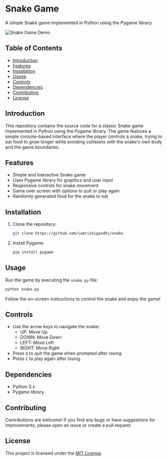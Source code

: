 # Snake Game

A simple Snake game implemented in Python using the Pygame library.

![Snake Game Demo](demo.gif)

## Table of Contents

- [Introduction](#introduction)
- [Features](#features)
- [Installation](#installation)
- [Usage](#usage)
- [Controls](#controls)
- [Dependencies](#dependencies)
- [Contributing](#contributing)
- [License](#license)

## Introduction

This repository contains the source code for a classic Snake game implemented in Python using the Pygame library. The game features a simple console-based interface where the player controls a snake, trying to eat food to grow longer while avoiding collisions with the snake's own body and the game boundaries.

## Features

- Simple and interactive Snake game
- Uses Pygame library for graphics and user input
- Responsive controls for snake movement
- Game over screen with options to quit or play again
- Randomly generated food for the snake to eat

## Installation

1. Clone the repository:

   ```bash
   git clone https://github.com/iamrishigandhi/snake
   ```

2. Install Pygame:

   ```bash
   pip install pygame
   ```

## Usage

Run the game by executing the `snake.py` file:

```bash
python snake.py
```

Follow the on-screen instructions to control the snake and enjoy the game!

## Controls

- Use the arrow keys to navigate the snake:
  - UP: Move Up
  - DOWN: Move Down
  - LEFT: Move Left
  - RIGHT: Move Right
- Press `Q` to quit the game when prompted after losing.
- Press `C` to play again after losing.

## Dependencies

- Python 3.x
- Pygame library

## Contributing

Contributions are welcome! If you find any bugs or have suggestions for improvements, please open an issue or create a pull request.

## License

This project is licensed under the [MIT License](LICENSE.md).